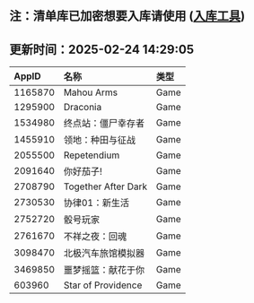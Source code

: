 ## 注：清单库已加密想要入库请使用 ([入库工具](https://github.com/BlankTMing/ManifestAutoUpdate/releases))

## 更新时间：2025-02-24 14:29:05
| AppID | 名称 | 类型  |
| :-------------------- | :----------------------------- | :----------- |
| 1165870 | Mahou Arms| Game |
| 1295900 | Draconia| Game |
| 1534980 | 终点站：僵尸幸存者| Game |
| 1455910 | 领地：种田与征战| Game |
| 2055500 | Repetendium| Game |
| 2091640 | 你好茄子!| Game |
| 2708790 | Together After Dark| Game |
| 2730530 | 协律01：新生活| Game |
| 2752720 | 骰号玩家| Game |
| 2761670 | 不祥之夜：回魂| Game |
| 3098470 | 北极汽车旅馆模拟器| Game |
| 3469850 | 噩梦摇篮：献花于你| Game |
| 603960 | Star of Providence| Game |
